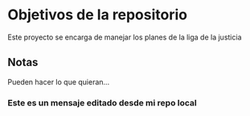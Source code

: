 # Objetivos de la repositorio

Este proyecto se encarga de manejar los planes de la liga de la justicia


## Notas
Pueden hacer lo que quieran...

### Este es un mensaje editado desde mi repo local
